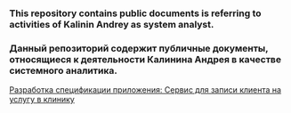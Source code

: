 ### This repository contains public documents is referring to activities of Kalinin Andrey as system analyst.

### Данный репозиторий содержит публичные документы, относящиеся к деятельности Калинина Андрея в качестве системного аналитика.

[Разработка спецификации приложения: Сервис для записи клиента на услугу в клинику](
https://github.com/am-kalinin/sa/blob/main/Service%20for%20registering%20a%20client%20for%20a%20service%20at%20a%20clinic.pdf)

